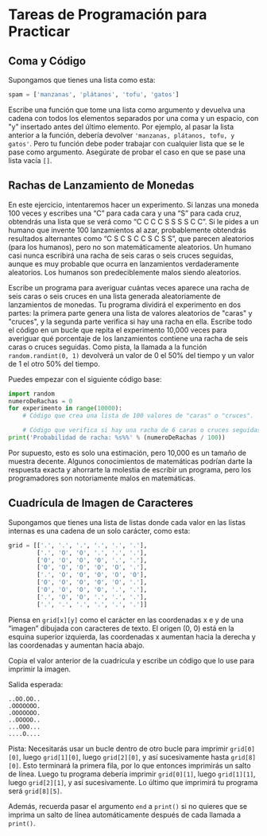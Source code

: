 
# Tareas de Programación para Practicar

## Coma y Código
Supongamos que tienes una lista como esta:

```python
spam = ['manzanas', 'plátanos', 'tofu', 'gatos']
```

Escribe una función que tome una lista como argumento y devuelva una cadena con todos los elementos separados por una coma y un espacio, con "y" insertado antes del último elemento. Por ejemplo, al pasar la lista anterior a la función, debería devolver `'manzanas, plátanos, tofu, y gatos'`. Pero tu función debe poder trabajar con cualquier lista que se le pase como argumento. Asegúrate de probar el caso en que se pase una lista vacía `[]`.

## Rachas de Lanzamiento de Monedas
En este ejercicio, intentaremos hacer un experimento. Si lanzas una moneda 100 veces y escribes una “C” para cada cara y una “S” para cada cruz, obtendrás una lista que se verá como “C C C C S S S S C C”. Si le pides a un humano que invente 100 lanzamientos al azar, probablemente obtendrás resultados alternantes como “C S C S C C S C S S”, que parecen aleatorios (para los humanos), pero no son matemáticamente aleatorios. Un humano casi nunca escribirá una racha de seis caras o seis cruces seguidas, aunque es muy probable que ocurra en lanzamientos verdaderamente aleatorios. Los humanos son predeciblemente malos siendo aleatorios.

Escribe un programa para averiguar cuántas veces aparece una racha de seis caras o seis cruces en una lista generada aleatoriamente de lanzamientos de monedas. Tu programa dividirá el experimento en dos partes: la primera parte genera una lista de valores aleatorios de "caras" y "cruces", y la segunda parte verifica si hay una racha en ella. Escribe todo el código en un bucle que repita el experimento 10,000 veces para averiguar qué porcentaje de los lanzamientos contiene una racha de seis caras o cruces seguidas. Como pista, la llamada a la función `random.randint(0, 1)` devolverá un valor de 0 el 50% del tiempo y un valor de 1 el otro 50% del tiempo.

Puedes empezar con el siguiente código base:

```python
import random
numeroDeRachas = 0
for experimento in range(10000):
    # Código que crea una lista de 100 valores de "caras" o "cruces".

    # Código que verifica si hay una racha de 6 caras o cruces seguidas.
print('Probabilidad de racha: %s%%' % (numeroDeRachas / 100))
```

Por supuesto, esto es solo una estimación, pero 10,000 es un tamaño de muestra decente. Algunos conocimientos de matemáticas podrían darte la respuesta exacta y ahorrarte la molestia de escribir un programa, pero los programadores son notoriamente malos en matemáticas.

## Cuadrícula de Imagen de Caracteres
Supongamos que tienes una lista de listas donde cada valor en las listas internas es una cadena de un solo carácter, como esta:

```python
grid = [['.', '.', '.', '.', '.', '.'],
        ['.', 'O', 'O', '.', '.', '.'],
        ['O', 'O', 'O', 'O', '.', '.'],
        ['O', 'O', 'O', 'O', 'O', '.'],
        ['.', 'O', 'O', 'O', 'O', 'O'],
        ['O', 'O', 'O', 'O', 'O', '.'],
        ['O', 'O', 'O', 'O', '.', '.'],
        ['.', 'O', 'O', '.', '.', '.'],
        ['.', '.', '.', '.', '.', '.']]
```

Piensa en `grid[x][y]` como el carácter en las coordenadas x e y de una “imagen” dibujada con caracteres de texto. El origen (0, 0) está en la esquina superior izquierda, las coordenadas x aumentan hacia la derecha y las coordenadas y aumentan hacia abajo.

Copia el valor anterior de la cuadrícula y escribe un código que lo use para imprimir la imagen.

Salida esperada:

```
..OO.OO..
.OOOOOOO.
.OOOOOOO.
..OOOOO..
...OOO...
....O....
```

Pista: Necesitarás usar un bucle dentro de otro bucle para imprimir `grid[0][0]`, luego `grid[1][0]`, luego `grid[2][0]`, y así sucesivamente hasta `grid[8][0]`. Esto terminará la primera fila, por lo que entonces imprimirás un salto de línea. Luego tu programa debería imprimir `grid[0][1]`, luego `grid[1][1]`, luego `grid[2][1]`, y así sucesivamente. Lo último que imprimirá tu programa será `grid[8][5]`.

Además, recuerda pasar el argumento `end` a `print()` si no quieres que se imprima un salto de línea automáticamente después de cada llamada a `print()`.

